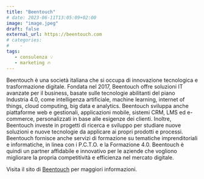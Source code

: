 ```yaml
---
title: "Beentouch"
# date: 2023-06-11T13:05:09+02:00
image: "image.jpeg"
draft: false
external_url: https://beentouch.com
# categories:
#    - 
tags:
   - consulenza 💡
   - marketing 🔥
---
```

Beentouch è una società italiana che si occupa di innovazione tecnologica e trasformazione digitale. Fondata nel 2017, Beentouch offre soluzioni IT avanzate per il business, basate sulle tecnologie abilitanti del piano Industria 4.0, come intelligenza artificiale, machine learning, internet of things, cloud computing, big data e analytics. Beentouch sviluppa anche piattaforme web e gestionali, applicazioni mobile, sistemi CRM, LMS ed e-commerce, personalizzati in base alle esigenze dei clienti. Inoltre, Beentouch investe in progetti di ricerca e sviluppo per studiare nuove soluzioni e nuove tecnologie da applicare ai propri prodotti e processi. Beentouch fornisce anche servizi di formazione su tematiche imprenditoriali e informatiche, in linea con i P.C.T.O. e la Formazione 4.0. Beentouch è quindi un partner affidabile e innovativo per le aziende che vogliono migliorare la propria competitività e efficienza nel mercato digitale.
 

Visita il sito di [Beentouch](https://beentouch.com) per maggiori informazioni.